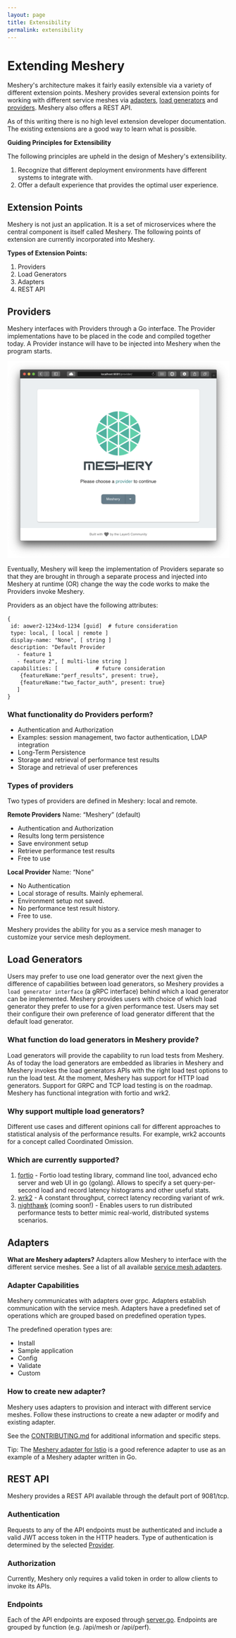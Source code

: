 ```yaml
---
layout: page
title: Extensibility
permalink: extensibility
---
```


# Extending Meshery

Meshery's architecture makes it fairly easily extensible via a variety of different extension points. Meshery provides several extension points for working with different service meshes via [adapters](#adapters), [load generators](#load-generators) and [providers](#providers). Meshery also offers a REST API.

As of this writing there is no high level extension developer documentation. The existing extensions are a good way to learn what is possible.

**Guiding Principles for Extensibility**

The following principles are upheld in the design of Meshery's extensibility.

1. Recognize that different deployment environments have different systems to integrate with.
1. Offer a default experience that provides the optimal user experience.

## Extension Points

Meshery is not just an application. It is a set of microservices where the central component is itself called Meshery. The following points of extension are currently incorporated into Meshery.

**Types of Extension Points:**

1. Providers
1. Load Generators
1. Adapters
1. REST API

## Providers

Meshery interfaces with Providers through a Go interface. The Provider implementations have to be placed in the code and compiled together today. A Provider instance will have to be injected into Meshery when the program starts.

![Providers](/docs/assets/img/providers/provider_screenshot.png)

Eventually, Meshery will keep the implementation of Providers separate so that they are brought in through a separate process and injected into Meshery at runtime (OR) change the way the code works to make the Providers invoke Meshery.

Providers as an object have the following attributes:

```
{
 id: aower2-1234xd-1234 [guid] 	# future consideration
 type: local, [ local | remote ]
 display-name: "None", [ string ]
 description: "Default Provider
   - feature 1 
   - feature 2", [ multi-line string ] 
 capabilities: [ 			# future consideration
    {featureName:"perf_results", present: true}, 
    {featureName:"two_factor_auth", present: true}
   ]
}
```

### What functionality do Providers perform? 
- Authentication and Authorization
 - Examples: session management, two factor authentication, LDAP integration
- Long-Term Persistence
 - Storage and retrieval of performance test results
 - Storage and retrieval of user preferences

### Types of providers
Two types of providers are defined in Meshery: local and remote.

**Remote Providers**
Name: “Meshery” (default)
- Authentication and Authorization
- Results long term persistence
- Save environment setup
- Retrieve performance test results
- Free to use

**Local Provider**
Name: “None”
- No Authentication
- Local storage of results. Mainly ephemeral.
- Environment setup not saved.
- No performance test result history.
- Free to use.


Meshery provides the ability for you as a service mesh manager to customize your service mesh deployment.

## Load Generators
Users may prefer to use one load generator over the next given the difference of capabilities between load generators, so Meshery provides a `load generator interface` (a gRPC interface) behind which a load generator can be implemented. Meshery provides users with choice of which load generator they prefer to use for a given performance test. Users may set their configure their own preference of load generator different that the default load generator. 

### What function do load generators in Meshery provide? 
Load generators will provide the capability to run load tests from Meshery. As of today the load generators are embedded as libraries in Meshery and Meshery invokes the load generators APIs with the right load test options to run the load test. At the moment, Meshery has support for HTTP load generators. Support for GRPC and TCP load testing is on the roadmap. Meshery has functional integration with fortio and wrk2. 

### Why support multiple load generators?
Different use cases and different opinions call for different approaches to statistical analysis of the performance results. For example, wrk2 accounts for a concept called Coordinated Omission.

### Which are currently supported?
1. [fortio](https://github.com/fortio/fortio) - Fortio load testing library, command line tool, advanced echo server and web UI in go (golang). Allows to specify a set query-per-second load and record latency histograms and other useful stats.
1. [wrk2](https://github.com/giltene/wrk2) - A constant throughput, correct latency recording variant of wrk.
1. [nighthawk](https://github.com/envoyproxy/nighthawk) (coming soon!) - Enables users to run distributed performance tests to better mimic real-world, distributed systems scenarios.


## Adapters

**What are Meshery adapters?**
Adapters allow Meshery to interface with the different service meshes. See a list of all available [service mesh adapters](service-meshes/adapters).

### Adapter Capabilities
Meshery communicates with adapters over grpc. Adapters establish communication with the service mesh. Adapters have a predefined set of operations which are grouped based on predefined operation types. 

The predefined operation types are:
- Install
- Sample application
- Config
- Validate
- Custom

### How to create new adapter?

Meshery uses adapters to provision and interact with different service meshes. Follow these instructions to create a new adapter or modify and existing adapter.

See the [CONTRIBUTING.md](https://github.com/layer5io/meshery/blob/master/CONTRIBUTING.md#adapter) for additional information and specific steps.

Tip: The [Meshery adapter for Istio](https://github.com/layer5io/meshery-istio) is a good reference adapter to use as an example of a Meshery adapter written in Go.

## REST API
Meshery provides a REST API available through the default port of 9081/tcp.

### Authentication
Requests to any of the API endpoints must be authenticated and include a valid JWT access token in the HTTP headers.
Type of authentication is determined by the selected [Provider](#providers).

### Authorization
Currently, Meshery only requires a valid token in order to allow clients to invoke its APIs.

### Endpoints
Each of the API endpoints are exposed through [server.go](https://github.com/layer5io/meshery/blob/master/router/server.go).
Endpoints are grouped by function (e.g. /api/mesh or /api/perf).

